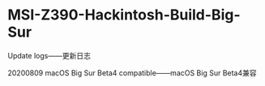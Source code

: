 # MSI-Z390-Hackintosh-Build-Big-Sur
Update logs——更新日志

20200809 macOS Big Sur Beta4 compatible——macOS Big Sur Beta4兼容
